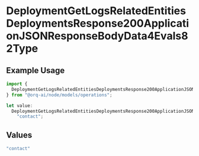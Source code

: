 # DeploymentGetLogsRelatedEntitiesDeploymentsResponse200ApplicationJSONResponseBodyData4Evals82Type

## Example Usage

```typescript
import {
  DeploymentGetLogsRelatedEntitiesDeploymentsResponse200ApplicationJSONResponseBodyData4Evals82Type,
} from "@orq-ai/node/models/operations";

let value:
  DeploymentGetLogsRelatedEntitiesDeploymentsResponse200ApplicationJSONResponseBodyData4Evals82Type =
    "contact";
```

## Values

```typescript
"contact"
```